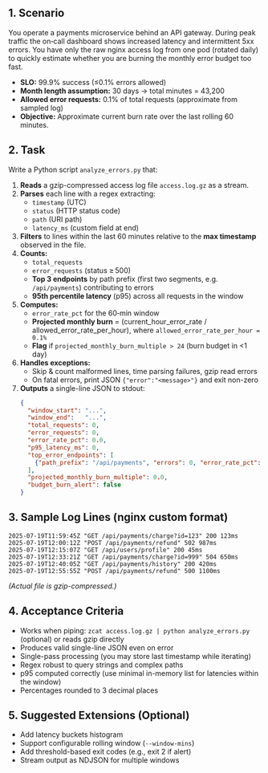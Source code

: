 ## 1. Scenario

You operate a payments microservice behind an API gateway. During peak traffic the on‑call dashboard shows increased latency and intermittent 5xx errors. You have only the raw nginx access log from one pod (rotated daily) to quickly estimate whether you are burning the monthly error budget too fast.

- **SLO:** 99.9% success (≤0.1% errors allowed)  
- **Month length assumption:** 30 days → total minutes = 43,200  
- **Allowed error requests:** 0.1% of total requests (approximate from sampled log)  
- **Objective:** Approximate current burn rate over the last rolling 60 minutes.

## 2. Task

Write a Python script `analyze_errors.py` that:

1. **Reads** a gzip-compressed access log file `access.log.gz` as a stream.  
2. **Parses** each line with a regex extracting:  
   - `timestamp` (UTC)  
   - `status` (HTTP status code)  
   - `path` (URI path)  
   - `latency_ms` (custom field at end)  
3. **Filters** to lines within the last 60 minutes relative to the **max timestamp** observed in the file.  
4. **Counts:**  
   - `total_requests`  
   - `error_requests` (status ≥ 500)  
   - **Top 3 endpoints** by path prefix (first two segments, e.g. `/api/payments`) contributing to errors  
   - **95th percentile latency** (p95) across all requests in the window  
5. **Computes:**  
   - `error_rate_pct` for the 60‑min window  
   - **Projected monthly burn** = (current_hour_error_rate / allowed_error_rate_per_hour), where `allowed_error_rate_per_hour = 0.1%`  
   - **Flag** if `projected_monthly_burn_multiple > 24` (burn budget in <1 day)  
6. **Handles exceptions:**  
   - Skip & count malformed lines, time parsing failures, gzip read errors  
   - On fatal errors, print JSON `{"error":"<message>"}` and exit non-zero  
7. **Outputs** a single-line JSON to stdout:
   ```json
   {
     "window_start": "...",
     "window_end":   "...",
     "total_requests": 0,
     "error_requests": 0,
     "error_rate_pct": 0.0,
     "p95_latency_ms": 0,
     "top_error_endpoints": [
       {"path_prefix": "/api/payments", "errors": 0, "error_rate_pct": 0.0}
     ],
     "projected_monthly_burn_multiple": 0.0,
     "budget_burn_alert": false
   }
   ```

## 3. Sample Log Lines (nginx custom format)

```
2025-07-19T11:59:45Z "GET /api/payments/charge?id=123" 200 123ms
2025-07-19T12:00:12Z "POST /api/payments/refund" 502 987ms
2025-07-19T12:15:07Z "GET /api/users/profile" 200 45ms
2025-07-19T12:33:21Z "GET /api/payments/charge?id=999" 504 650ms
2025-07-19T12:40:05Z "GET /api/payments/history" 200 420ms
2025-07-19T12:55:55Z "POST /api/payments/refund" 500 1100ms
```
*(Actual file is gzip-compressed.)*

## 4. Acceptance Criteria

- Works when piping: `zcat access.log.gz | python analyze_errors.py` (optional) or reads gzip directly  
- Produces valid single-line JSON even on error  
- Single-pass processing (you may store last timestamp while iterating)  
- Regex robust to query strings and complex paths  
- p95 computed correctly (use minimal in-memory list for latencies within the window)  
- Percentages rounded to 3 decimal places

## 5. Suggested Extensions (Optional)

- Add latency buckets histogram  
- Support configurable rolling window (`--window-mins`)  
- Add threshold-based exit codes (e.g., exit 2 if alert)  
- Stream output as NDJSON for multiple windows  
